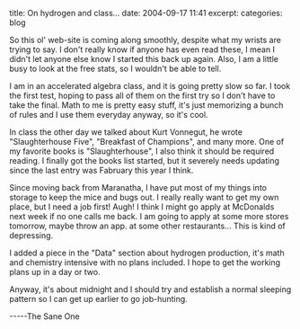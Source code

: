 title: On hydrogen and class...
date: 2004-09-17 11:41
excerpt: 
categories: blog

So this ol' web-site is coming along smoothly, despite what my wrists are trying to say. I don't really know if anyone has even read these, I mean I didn't let anyone else know I started this back up again. Also, I am a little busy to look at the free stats, so I wouldn't be able to tell.

I am in an accelerated algebra class, and it is going pretty slow so far. I took the first test, hoping to pass all of them on the first try so I don't have to take the final. Math to me is pretty easy stuff, it's just memorizing a bunch of rules and I use them everyday anyway, so it's cool.

In class the other day we talked about Kurt Vonnegut, he wrote "Slaughterhouse Five", "Breakfast of Champions", and many more. One of my favorite books is "Slaughterhouse", I also think it should be required reading. I finally got the books list started, but it severely needs updating since the last entry was Fabruary this year I think.

Since moving back from Maranatha, I have put most of my things into storage to keep the mice and bugs out. I really really want to get my own place, but I need a job first! Augh! I think I might go apply at McDonalds next week if no one calls me back. I am going to apply at some more stores tomorrow, maybe throw an app. at some other restaurants... This is kind of depressing.

I added a piece in the "Data" section about hydrogen production, it's math and chemistry intensive with no plans included. I hope to get the working plans up in a day or two.

Anyway, it's about midnight and I should try and establish a normal sleeping pattern so I can get up earlier to go job-hunting.

-----The Sane One